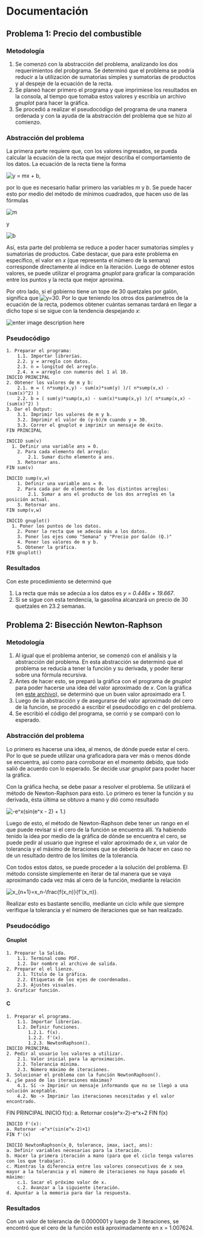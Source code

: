 ﻿# Documentación

## Problema 1: Precio del combustible
### Metodología

 1. Se comenzó con la abstracción del problema, analizando los dos requerimientos del probgrama. Se determinó que el problema se podría reducir a la utilización de sumatorias simples y sumatorias de productos y al despeje de la ecuación de la recta.
 2. Se planeó hacer primero el programa y que imprimiese los resultados en la consola, al tiempo que tomaba estos valores y escribía un archivo *gnuplot* para hacer la gráfica.
 3. Se procedió a realizar el pseudocódigo del programa de una manera ordenada y  con la ayuda de la abstracción del problema que se hizo al comienzo.


### Abstracción del problema
La primera parte requiere que, con los valores ingresados, se pueda calcular la ecuación de la recta que mejor describa el comportamiento de los datos. La ecuación de la recta tiene la forma

![y = mx + b, ](https://latex.codecogs.com/svg.image?y=mx&plus;b,)

por lo que es necesario hallar primero las variables *m* y *b*. Se puede hacer esto por medio del método de mínimos cuadrados, que hacen uso de las fórmulas

![m](https://latex.codecogs.com/svg.image?m=%5Cfrac%7Bn%5Ccdot%5Cdisplaystyle%5Csum_%7Bi=1%7D%5En%7Bx_iy_i%7D-%5Cdisplaystyle%5Csum_%7Bi=1%7D%5En%7Bx_i%7D%5Cdisplaystyle%5Csum_%7Bi=1%7D%5En%7By_i%7D%7D%7Bn%5Ccdot%5Cdisplaystyle%5Csum_%7Bi=1%7D%5En%7Bx_i%7D%5E2-%5Cleft%7C%5Cdisplaystyle%5Csum_%7Bi=1%7D%5En%7Bx_i%7D%5Cright%7C%5E2%7D)

y

![b](https://latex.codecogs.com/svg.image?b=%5Cfrac%7B%5Cdisplaystyle%5Csum_%7Bi=1%7D%5Eny_i%5Cdisplaystyle%5Csum_%7Bi=1%7D%5En%7Bx_i%7D%5E2-%5Cdisplaystyle%5Csum_%7Bi=1%7D%5Enx_i%5Cdisplaystyle%5Csum_%7Bi=1%7D%5En%7Bx_iy_i%7D%7D%7Bn%5Ccdot%5Cdisplaystyle%5Csum_%7Bi=1%7D%5En%7Bx_i%7D%5E2-%5Cleft%7C%5Cdisplaystyle%5Csum_%7Bi=1%7D%5Enx_i%5Cright%7C%5E2%7D.)

Así, esta parte del problema se reduce a poder hacer sumatorias simples y sumatorias de productos. Cabe destacar, que para este problema en específico, el valor en *x* (que representa el número de la semana) corresponde directamente al índice en la iteración.
Luego de obtener estos valores, se puede utilizar el programa *gnuplot* para graficar la comparación entre los puntos y la recta que mejor aproxima.

Por otro lado, si el gobierno tiene un tope de 30 quetzales por galón, significa que  ![y=30](https://latex.codecogs.com/svg.image?y=30). Por lo que teniendo los otros dos parámetros de la ecuación de la recta, podemos obtener cuántas semanas tardará en llegar a dicho tope si se sigue con la tendencia despejando *x*:

![enter image description here](https://latex.codecogs.com/svg.image?%5Cfrac%7By-b%7D%7Bm%7D=x.)

### Pseudocódigo


	1. Preparar el programa:
	    1.1. Importar librerías.
	    2.2. y = arreglo con datos.
	    2.3. n = longitud del arreglo.
	    2.4. x = arreglo con numeros del 1 al 10.
	INICIO PRINCIPAL
	2. Obtener los valores de m y b:
		2.1. m = ( n*sump(x,y) - sum(x)*sum(y) )/( n*sump(x,x) - (sum(x)^2) )
		2.2. b = ( sum(y)*sump(x,x) - sum(x)*sump(x,y) )/( n*sump(x,x) - (sum(x)^2) )
	3. Dar el Output:
		3.1. Imprimir los valores de m y b.
		3.2. Imprimir el valor de (y-b)/m cuando y = 30.
		3.3. Correr el gnuplot e imprimir un mensaje de éxito.
    FIN PRINCIPAL

    INICIO sum(v)
	  1. Definir una variable ans = 0.
		2. Para cada elemento del arreglo:
			2.1. Sumar dicho elemento a ans.
		3. Retornar ans.
    FIN sum(v)

    INICIO sump(v,w)
		1. Definir una variable ans = 0.
		2. Para cada par de elementos de los distintos arreglos:
			2.1. Sumar a ans el producto de los dos arreglos en la posición actual.
		3. Retornar ans.
    FIN sump(v,w)

    INICIO gnuplot()
	  1. Poner los puntos de los datos.
		2. Poner la recta que se adecúa más a los datos.
		3. Poner los ejes como "Semana" y "Precio por Galón (Q.)"
		4. Poner los valores de m y b.
		5. Obtener la gráfica.
    FIN gnuplot()

### Resultados
Con este procedimiento se determinó que
 1. La recta que más se adecúa a los datos es *y = 0.446x + 19.667*.
 2. Si se sigue con esta tendencia, la gasolina alcanzará un precio de 30 quetzales en 23.2 semanas.

## Problema 2: Bisección Newton-Raphson
### Metodología

 1. Al igual que el problema anterior, se comenzó con el análisis y la abstracción del problema. En esta abstracción se determinó que el problema se reducía a tener la función y su derivada, y poder iterar sobre una fórmula recursiva.
 2. Antes de hacer esto, se preparó la gráfica con el programa de *gnuplot* para poder hacerse una idea del valor aproximado de *x*. Con la gráfica (en [este archivo](Newton-Raphson/funci%C3%B3n.pdf)), se determinó que un buen valor aproximado era *1*.
 3. Luego de la abstracción y de asegurarse del valor aproximado del cero de la función, se procedió a escribir el pseudocódigo en *c* del problema.
 4. Se escribió el código del programa, se corrió y se comparó con lo esperado.

### Abstracción del problema
Lo primero es hacerse una idea, al menos, de dónde puede estar el cero. Por lo que se puede utilizar una graficadora para ver más o menos dónde se encuentra, así como para corroborar en el momento debido, que todo salió de acuerdo con lo esperado. Se decide usar *gnuplot* para poder hacer la gráfica.

Con la gráfica hecha, se debe pasar a resolver el problema. Se utilizará el método de Newton-Raphson para esto.
Lo primero es tener la función y su derivada, ésta última se obtuvo a mano y dió como resultado

![-e^x(sin(e^x - 2) + 1.)](https://latex.codecogs.com/svg.image?-%5Cmathrm%7Be%7D%5Ex%5Cleft%28%5Csin%5Cleft%28%5Cmathrm%7Be%7D%5Ex-2%5Cright%29&plus;1%5Cright%29.)

Luego de esto, el método de Newton-Raphson debe tener un rango en el que puede revisar si el cero de la función se encuentra allí. Ya habiendo tenido la idea por medio de la gráfica de dónde se encuentra el cero, se puede pedir al usuario que ingrese el valor aproximado de *x*, un valor de tolerancia y el máximo de iteraciones que se debería de hacer en caso no de un resultado dentro de los límites de la tolerancia.

Con todos estos datos, se puede proceder a la solución del problema. El método consiste simplemente en iterar de tal manera que se vaya aproximando cada vez más al cero de la función, mediante la relación

![x_{n+1}=x_n-\frac{f(x_n)}{f'(x_n)}.](https://latex.codecogs.com/svg.image?x_%7Bn&plus;1%7D=x_n-%5Cfrac%7Bf%28x_n%29%7D%7Bf%27%28x_n%29%7D.)

Realizar esto es bastante sencillo, mediante un ciclo *while* que siempre verifique la tolerancia y el número de iteraciones que se han realizado.

### Pseudocódigo
#### Gnuplot
	1. Preparar la Salida.
		1.1. Terminal como PDF.
		1.2. Dar nombre al archivo de salida.
	2. Preparar el el lienzo.
		2.1. Título de la gráfica.
		2.2. Etiquetas de los ejes de coordenadas.
		2.3. Ajustes visuales.
	3. Graficar función.
#### C
	1. Preparar el programa.
		1.1. Importar librerías.
		1.2. Definir funciones.
			1.2.1. f(x).
			1.2.2. f'(x).
			1.2.3. NewtonRaphson().
	INICIO PRINCIPAL
	2. Pedir al usuario los valores a utilizar.
		2.1. Valor inicial para la aproximación.
		2.2. Tolerancia mínima.
		2.3. Número máximo de iteraciones.
	3. Solucionar el problema con la función NewtonRaphson().
	4. ¿Se pasó de las iteraciones máximas?
		4.1. Sí -> Imprimir un mensaje informando que no se llegó a una solución aceptable.
		4.2. No -> Imprimir las iteraciones necesitadas y el valor encontrado.
  FIN PRINCIPAL
	INICIO f(x):
	a. Retornar cos(e^x-2)-e^x+2
	FIN f(x)

	INICIO f'(x):
	a. Retornar -e^x*(sin(e^x-2)+1)
	FIN f'(x)

	INICIO NewtonRaphson(x_0, tolerance, imax, iact, ans):
	a. Definir variables necesarias para la iteración.
	b. Hacer la primera iteración a mano (para que el ciclo tenga valores con los que trabajar).
	c. Mientras la diferencia entre los valores consecutivos de x sea mayor a la tolerancia y el número de iteraciones no haya pasado el máximo:
		c.1. Sacar el próximo valor de x.
		c.2. Avanzar a la siguiente iteración.
	d. Apuntar a la memoria para dar la respuesta.

### Resultados
Con un valor de tolerancia de 0.0000001 y luego de 3 iteraciones, se encontró que el cero de la función está aproximadamente en x = 1.007624.
